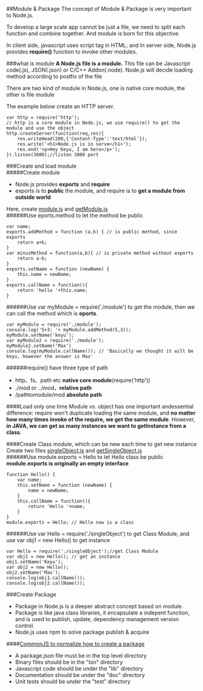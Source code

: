 ##Module & Package
The concept of Module & Package is very important to Node.js.             
                       
To develop a large scale app cannot be just a file, we need to split each function and combine together. And module is born for this objective.         
                               
In client side, javascript uses script tag in HTML; and In server side, Node.js provides **require()** function to invoke other modules.          
                        
###what is module
**A Node.js file is a module.** This file can be Javascript code(.js), JSON(.json) or  C/C++ Addon(.node). Node.js will decide loading method according to postfix of the file                             
                  
There are two kind of module in Node.js, one is native core module, the other is file module          
                           
The example below create an HTTP server.          
           
```
var http = require('http');
// http is a core module in Node.js, we use require() to get the module and use the object
http.createServer(function(req,res){
	res.writeHead(200,{'Content-Type':'text/html'});
	res.write('<h1>Node.js is in serve</h1>');
	res.end('<p>Hey Keyu, I am here</p>');
}).listen(3000);//listen 3000 port
```                          
###Create and load module  
#####Create module
- Node.js provides **exports** and **require**                           
- exports is to **public** the module, and require is to **get a module from outside world**                
         
Here, create [module.js](module.js) and [getModule.js](getModule.js)           
######Use eports.method to let the method be public          
```
var name;
exports.addMethod = function (a,b) { // is public method, since exports
    return a+b;
}
var minusMethod = function(a,b){ // is private method without exports
    return a-b;
}
exports.setName = function (newName) {
    this.name = newName;
}
exports.callName = function(){
    return 'hello '+this.name;
}

```          
######Use var myModule = require('./module') to get the module, then we can call the method which is **eports**.
```
var myModule = require('./module');
console.log('5+3: '+ myModule.addMethod(5,3));
myModule.setName('keyu');
var myModule2 = require('./module');
myModule2.setName('Max')
console.log(myModule.callName()); // 'Basically we thought it will be keyu, however the answer is Max'
```             
######require() have three type of path          
- http、fs、path etc **native core module**(require('http'))                   
- ./mod or ../mod，**relative path**         
- /pathtomodule/mod **absolute path**              
             
####Load only one time
Module vs. object has one important andessential difference: require won't duplicate loading the same module, and **no matter how many times invoke of the require, we get the same module**. However, **in JAVA, we can get as many instances we want to getInstance from a class**.            
           
####Create Class module, which can be new each time to get new instance       
Create two files [singleObject.js](singleObject.js) and [getSingleObject.js](getSingleObject.js)           
######Use module.exports = Hello to let Hello class be public 
**module.exports is originally an empty interface**               
```
function Hello() {
    var name;
    this.setName = function (newName) {
        name = newName;
    }
    this.callName = function(){
        return 'Hello '+name;
    }
}
module.exports = Hello; // Hello now is a class
```                       
######Use var Hello = require('./singleObject') to get Class Module, and use var obj1 = new Hello() to get instance
```
var Hello = require('./singleObject');//get Class Module
var obj1 = new Hello(); // get an instance
obj1.setName('Keyu');
var obj2 = new Hello();
obj2.setName('Max');
console.log(obj1.callName());
console.log(obj2.callName());
```     
                 
###Create Package      
- Package in Node.js is a deeper abstract concept based on module.                   
- Package is like java class libraries, it encapsulate a indepent function, and is used to publish, update, dependency management version control.       
- Node.js uses npm to solve package publish & acquire             
          
####[CommonJS to normalize how to create a package](http://wiki.commonjs.org/wiki/Packages/1.1)
- A package.json file must be in the top level directory         
- Binary files should be in the "bin" directory           
- Javascript code should be under the "lib" directory         
- Documentation should be under the "doc" directory           
- Unit tests should be under the "test" directory                  
             
         

    
                          
              
              
                      
      
              
                      

